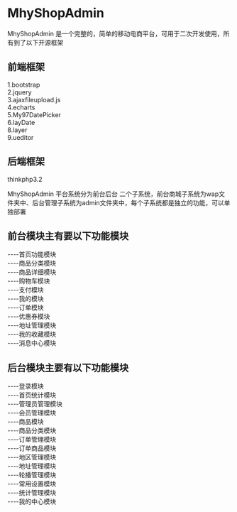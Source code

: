 MhyShopAdmin
============

MhyShopAdmin 是一个完整的，简单的移动电商平台，可用于二次开发使用，所有到了以下开源框架

前端框架
-------
1.bootstrap<br>
2.jquery<br>
3.ajaxfileupload.js<br>
4.echarts<br>
5.My97DatePicker<br>
6.layDate<br>
8.layer<br>
9.ueditor<br>

后端框架
------
thinkphp3.2



MhyShopAdmin 平台系统分为前台后台  二个子系统，前台商城子系统为wap文件夹中、后台管理子系统为admin文件夹中，每个子系统都是独立的功能，可以单独部署


前台模块主有要以下功能模块
---------------------

----首页功能模块<br>
----商品分类模块<br>
----商品详细模块<br>
----购物车模块<br>
----支付模块<br>
----我的模块<br>
----订单模块<br>
----优惠券模块<br>
----地址管理模块<br>
----我的收藏模块<br>
----消息中心模块<br>


后台模块主要有以下功能模块
---------------------

----登录模块<br>
----首页统计模块<br>
----管理员管理模块<br>
----会员管理模块<br>
----商品模块<br>
----商品分类模块<br>
----订单管理模块<br>
----订单商品模块<br>
----地区管理模块<br>
----地址管理模块<br>
----轮播管理模块<br>
----常用设置模块<br>
----统计管理模块<br>
----我的中心模块<br>





